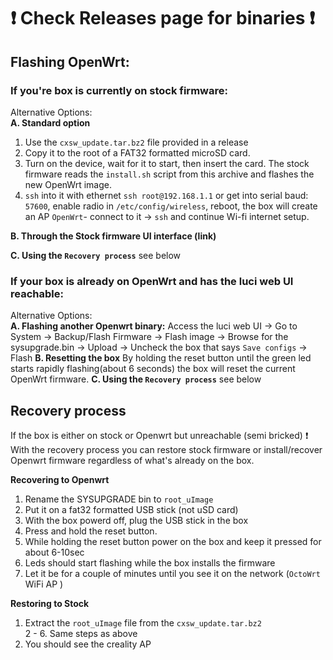 # :exclamation: Check Releases page for binaries :exclamation:

## Flashing OpenWrt:  

### If you're box is currently on stock firmware:

Alternative Options:  
**A. Standard option**

1. Use the `cxsw_update.tar.bz2` file provided in a release
2. Copy it to the root of a FAT32 formatted microSD card.  
3. Turn on the device, wait for it to start, then insert the card. The stock firmware reads the `install.sh` script from this archive and flashes the new OpenWrt image.  
4. `ssh` into it with ethernet `ssh root@192.168.1.1` or get into serial baud: `57600`, enable radio in `/etc/config/wireless`, reboot, the box will create an AP `OpenWrt`- connect to it -> `ssh` and continue Wi-fi internet setup.

**B. Through the Stock firmware UI interface (link)**

**C. Using the `Recovery process`** see below  

### If your box is already on OpenWrt and has the luci web UI reachable:

Alternative Options:  
**A. Flashing another Openwrt binary:** Access the luci web UI -> Go to System -> Backup/Flash Firmware -> Flash image -> Browse for the sysupgrade.bin -> Upload -> Uncheck the box that says `Save configs` -> Flash
**B. Resetting the box** By holding the reset button until the green led starts rapidly flashing(about 6 seconds) the box will reset the current OpenWrt firmware.
**C. Using the `Recovery process`** see below  


## Recovery process  
If the box is either on stock or Openwrt but unreachable (semi bricked) 
:exclamation: With the recovery process you can restore stock firmware or install/recover Openwrt firmware regardless of what's already on the box.

**Recovering to Openwrt**  
1. Rename the SYSUPGRADE bin to `root_uImage`  
2. Put it on a fat32 formatted USB stick (not uSD card)  
3. With the box powerd off, plug the USB stick in the box  
4. Press and hold the reset button.  
5. While holding the reset button power on the box and keep it pressed for about 6-10sec  
6. Leds should start flashing while the box installs the firmware  
7. Let it be for a couple of minutes until you see it on the network (`OctoWrt` WiFi AP )  

**Restoring to Stock**  
1. Extract the `root_uImage` file from the `cxsw_update.tar.bz2`   
2 - 6. Same steps as above  
7. You should see the creality AP
